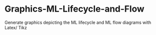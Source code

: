 # Graphics-ML-Lifecycle-and-Flow
Generate graphics depicting the ML lifecycle and ML flow diagrams with Latex/ Tikz
